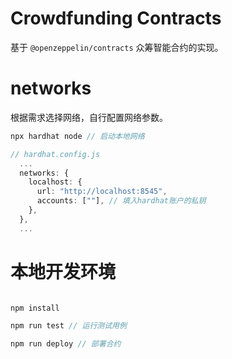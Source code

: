 # Crowdfunding Contracts

基于 `@openzeppelin/contracts` 众筹智能合约的实现。

# networks

根据需求选择网络，自行配置网络参数。

```ts
npx hardhat node // 启动本地网络

// hardhat.config.js
  ...
  networks: {
    localhost: {
      url: "http://localhost:8545",
      accounts: [""], // 填入hardhat账户的私钥
    },
  },
  ...
```

# 本地开发环境

```ts

npm install

npm run test // 运行测试用例

npm run deploy // 部署合约

```
